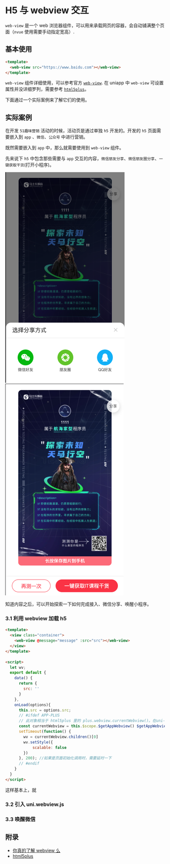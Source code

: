 # H5 与 webview 交互

`web-view` 是一个 web 浏览器组件，可以用来承载网页的容器，会自动铺满整个页面（`nvue` 使用需要手动指定宽高）.

## 基本使用

```html
<template>
  <web-view src="https://www.baidu.com"></web-view>
</template>
```

`web-view` 组件详细使用，可以参考官方 [`web-view`](https://uniapp.dcloud.io/component/web-view.html). 在 uniapp 中 `web-view` 可设置属性并没详细罗列，需要参考 [`html5plus`](https://www.html5plus.org/doc/zh_cn/webview.html#plus.webview.WebviewStyles)。

下面通过一个实际案例来了解它们的使用。

## 实际案例

在开发 `51趣味营销` 活动的时候，活动页是通过单独 `h5` 开发的。开发的 `h5` 页面需要嵌入到 `app` 、`微信`、`公众号` 中进行营销。

既然需要嵌入到 `app` 中，那么就需要使用到 `web-view` 组件。

先来说下 `h5` 中包含那些需要与 `app` 交互的内容，`微信朋友分享`、`微信朋友圈分享`、`一键获取干货`(打开小程序)。

<img src="./images/1.png"/>
<img src="./images/2.png"/>

知道内容之后，可以开始探索一下如何完成接入、微信分享、唤醒小程序。

### 3.1 利用 webview 加载 h5

```html
<template>
  <view class="container">
    <web-view @message="message" :src="src"></web-view>
  </view>
</template>

<script>
  let wv;
  export default {
    data() {
      return {
        src: ''
      }
    },
    onLoad(options){
      this.src = options.src;
      // #ifdef APP-PLUS
      // 此对象相当于 html5plus 里的 plus.webview.currentWebview()。在uni-app里vue页面直接使用plus.webview.currentWebview()无效，非v3编译模式使用this.$mp.page.
      const currentWebview = this.$scope.$getAppWebview() $getAppWebview()
      setTimeout(function() {
        wv = currentWebview.children()[0]
        wv.setStyle({
            scalable: false
        })
      }, 200); //如果是页面初始化调用时，需要延时一下
      // #endif
    }
  }
</script>
```

这样基本上，就

### 3.2 引入 uni.webview.js

### 3.3 唤醒微信

## 附录

- [你真的了解 webview 么](https://zhuanlan.zhihu.com/p/58691238)
- [html5plus](https://www.html5plus.org/doc/zh_cn/webview.html#plus.webview.WebviewStyles)
